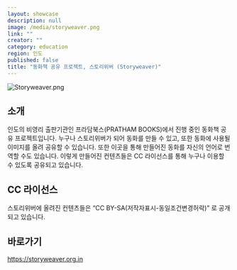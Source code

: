 ```yaml
---
layout: showcase
description: null
image: /media/storyweaver.png
link: ""
creator: ""
category: education
region: 인도
published: false
title: "동화책 공유 프로젝트, 스토리위버 (Storyweaver)"
---
```









![Storyweaver.png]({{site.baseurl}}/media/Storyweaver.png)

## 소개
인도의 비영리 출판기관인 프라담북스(PRATHAM BOOKS)에서 진행 중인 동화책 공유 프로젝트입니다.
누구나 스토리위버가 되어 동화를 만들 수 있고, 또한 동화에 사용될 이미지를 올려 공유할 수 있습니다.
또한 이곳을 통해 만들어진 동화를 자신의 언어로 번역할 수도 있습니다.
이렇게 만들어진 컨텐츠들은 CC 라이선스를 통해 누구나 이용할 수 있도록 공유되고 있습니다.

## CC 라이선스
스토리위버에 올려진 컨텐츠들은 “CC BY-SA(저작자표시-동일조건변경허락)” 로 공개되고 있습니다.

## 바로가기
https://storyweaver.org.in
